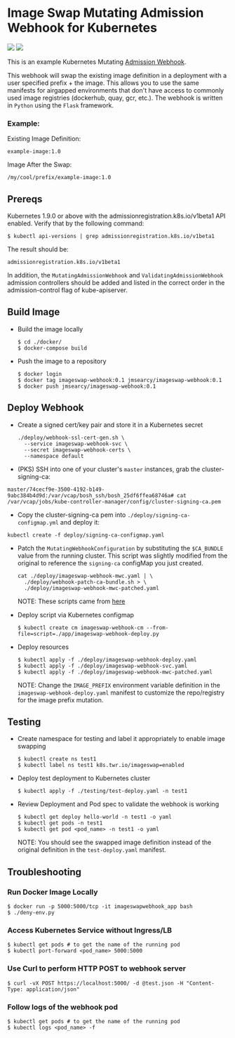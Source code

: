 # Image Swap Mutating Admission Webhook for Kubernetes 
[![](https://images.microbadger.com/badges/version/jmsearcy/imageswap-webhook.svg)](https://microbadger.com/images/jmsearcy/imageswap-webhook "Get your own version badge on microbadger.com") [![](https://images.microbadger.com/badges/image/jmsearcy/imageswap-webhook.svg)](https://microbadger.com/images/jmsearcy/imageswap-webhook "Get your own image badge on microbadger.com")

This is an example Kubernetes Mutating [Admission Webhook](https://kubernetes.io/docs/reference/access-authn-authz/extensible-admission-controllers/#admission-webhooks).

This webhook will swap the existing image definition in a deployment with a user specified prefix + the image. This allows you to use the same manifests for airgapped environments that don't have access to commonly used image registries (dockerhub, quay, gcr, etc.). The webhook is written in `Python` using the `Flask` framework.


### Example:

Existing Image Definition:

```
example-image:1.0
```

Image After the Swap:

```
/my/cool/prefix/example-image:1.0
```


## Prereqs

Kubernetes 1.9.0 or above with the admissionregistration.k8s.io/v1beta1 API enabled. Verify that by the following command:

```
$ kubectl api-versions | grep admissionregistration.k8s.io/v1beta1
```

The result should be:

```
admissionregistration.k8s.io/v1beta1
```

In addition, the `MutatingAdmissionWebhook` and `ValidatingAdmissionWebhook` admission controllers should be added and listed in the correct order in the admission-control flag of kube-apiserver.

## Build Image

- Build the image locally

    ```
    $ cd ./docker/
    $ docker-compose build
    ```

- Push the image to a repository

    ```
    $ docker login
    $ docker tag imageswap-webhook:0.1 jmsearcy/imageswap-webhook:0.1
    $ docker push jmsearcy/imageswap-webhook:0.1
    ```

## Deploy Webhook

- Create a signed cert/key pair and store it in a Kubernetes secret

  ```
  ./deploy/webhook-ssl-cert-gen.sh \
    --service imageswap-webhook-svc \
    --secret imageswap-webhook-certs \
    --namespace default
  ```

- (PKS) SSH into one of your cluster's `master` instances, grab the cluster-signing-ca:
 ```
 master/74cecf9e-3500-4192-b149-9abc384b4d9d:/var/vcap/bosh_ssh/bosh_25df6ffea68746a# cat /var/vcap/jobs/kube-controller-manager/config/cluster-signing-ca.pem
 ```

- Copy the cluster-signing-ca pem into `./deploy/signing-ca-configmap.yml` and deploy it:
 ```
 kubectl create -f deploy/signing-ca-configmap.yaml
 ```

- Patch the `MutatingWebhookConfiguration` by substituting the `$CA_BUNDLE` value from the running cluster.
  This script was slightly modified from the original to reference the `signing-ca` configMap you just created.

  ```
  cat ./deploy/imageswap-webhook-mwc.yaml | \
    ./deploy/webhook-patch-ca-bundle.sh > \
    ./deploy/imageswap-webhook-mwc-patched.yaml
  ```
  
  NOTE: These scripts came from [here](https://github.com/morvencao/kube-mutating-webhook-tutorial)

- Deploy script via Kubernetes configmap

  ```
  $ kubectl create cm imageswap-webhook-cm --from-file=script=./app/imageswap-webhook-deploy.py
  ```

- Deploy resources

  ```
  $ kubectl apply -f ./deploy/imageswap-webhook-deploy.yaml
  $ kubectl apply -f ./deploy/imageswap-webhook-svc.yaml
  $ kubectl apply -f ./deploy/imageswap-webhook-mwc-patched.yaml
  ```

  NOTE: Change the `IMAGE_PREFIX` environment variable definition in the `imageswap-webhook-deploy.yaml` manifest to customize the repo/registry for the image prefix mutation.

## Testing

- Create namespace for testing and label it appropriately to enable image swapping

  ```
  $ kubectl create ns test1
  $ kubectl label ns test1 k8s.twr.io/imageswap=enabled
  ```

- Deploy test deployment to Kubernetes cluster

  ```
  $ kubectl apply -f ./testing/test-deploy.yaml -n test1
  ```

- Review Deployment and Pod spec to validate the webhook is working

  ```
  $ kubectl get deploy hello-world -n test1 -o yaml
  $ kubectl get pods -n test1
  $ kubectl get pod <pod_name> -n test1 -o yaml
  ```

  NOTE: You should see the swapped image definition instead of the original definition in the `test-deploy.yaml` manifest.





## Troubleshooting

### Run Docker Image Locally
```
$ docker run -p 5000:5000/tcp -it imageswapwebhook_app bash
$ ./deny-env.py
```

### Access Kubernetes Service without Ingress/LB
```
$ kubectl get pods # to get the name of the running pod
$ kubectl port-forward <pod_name> 5000:5000
```

### Use Curl to perform HTTP POST to webhook server

```
$ curl -vX POST https://localhost:5000/ -d @test.json -H "Content-Type: application/json"
```

### Follow logs of the webhook pod

```
$ kubectl get pods # to get the name of the running pod
$ kubectl logs <pod_name> -f
